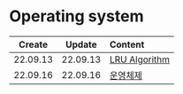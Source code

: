 # Operating system
|Create|Update|Content|
|:-:|:-:|:--|
|22.09.13|22.09.13|[LRU Algorithm](./LRU.md)|
|22.09.16|22.09.16|[운영체제](./OS.md)|